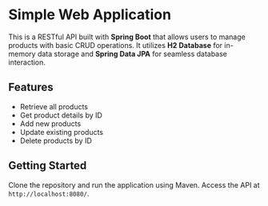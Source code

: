 
# Simple Web Application

This is a RESTful API built with **Spring Boot** that allows users to manage products with basic CRUD operations. It utilizes **H2 Database** for in-memory data storage and **Spring Data JPA** for seamless database interaction.

## Features
- Retrieve all products
- Get product details by ID
- Add new products
- Update existing products
- Delete products by ID

## Getting Started
Clone the repository and run the application using Maven. Access the API at `http://localhost:8080/`.
